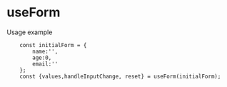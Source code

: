 # useForm


Usage example
```
    const initialForm = {
        name:'',
        age:0,
        email:''
    };
    const {values,handleInputChange, reset} = useForm(initialForm);
```